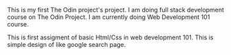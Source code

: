 This is my first The Odin project's project. I am doing full stack development course on The Odin Project.
I am currently doing Web Development 101 course.

This is first assigment of basic Html/Css in web development 101. This is simple design of like google search page.